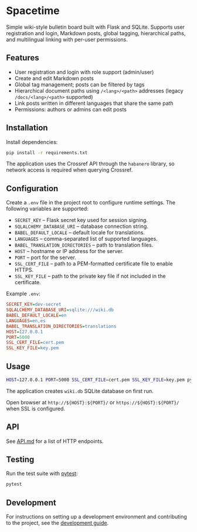 # Spacetime

Simple wiki-style bulletin board built with Flask and SQLite. Supports user registration and login, Markdown posts, global tagging, hierarchical paths, and multilingual linking with per-user permissions.

## Features
- User registration and login with role support (admin/user)
- Create and edit Markdown posts
- Global tag management; posts can be filtered by tags
- Hierarchical document paths using `/<lang>/<path>` addresses (legacy `/docs/<lang>/<path>` supported)
- Link posts written in different languages that share the same path
- Permissions: authors or admins can edit posts

## Installation
Install dependencies:
```bash
pip install -r requirements.txt
```

The application uses the Crossref API through the `habanero` library, so network
access is required when querying Crossref.

## Configuration
Create a `.env` file in the project root to configure runtime settings. The
following variables are supported:

- `SECRET_KEY` – Flask secret key used for session signing.
- `SQLALCHEMY_DATABASE_URI` – database connection string.
- `BABEL_DEFAULT_LOCALE` – default locale for translations.
- `LANGUAGES` – comma-separated list of supported languages.
- `BABEL_TRANSLATION_DIRECTORIES` – path to translation files.
- `HOST` – hostname or IP address for the server.
- `PORT` – port for the server.
- `SSL_CERT_FILE` – path to a PEM-formatted certificate file to enable HTTPS.
- `SSL_KEY_FILE` – path to the private key file if not included in the certificate.

Example `.env`:

```ini
SECRET_KEY=dev-secret
SQLALCHEMY_DATABASE_URI=sqlite:///wiki.db
BABEL_DEFAULT_LOCALE=en
LANGUAGES=en,es
BABEL_TRANSLATION_DIRECTORIES=translations
HOST=127.0.0.1
PORT=5000
SSL_CERT_FILE=cert.pem
SSL_KEY_FILE=key.pem
```

## Usage
```bash
HOST=127.0.0.1 PORT=5000 SSL_CERT_FILE=cert.pem SSL_KEY_FILE=key.pem python app.py
```
The application creates `wiki.db` SQLite database on first run.

Open browser at `http://${HOST}:${PORT}/` or `https://${HOST}:${PORT}/` when SSL is configured.

## API

See [API.md](API.md) for a list of HTTP endpoints.

## Testing

Run the test suite with [pytest](https://docs.pytest.org/):

```bash
pytest
```

## Development

For instructions on setting up a development environment and contributing to the
project, see the [development guide](docs/DEVELOPMENT.md).
